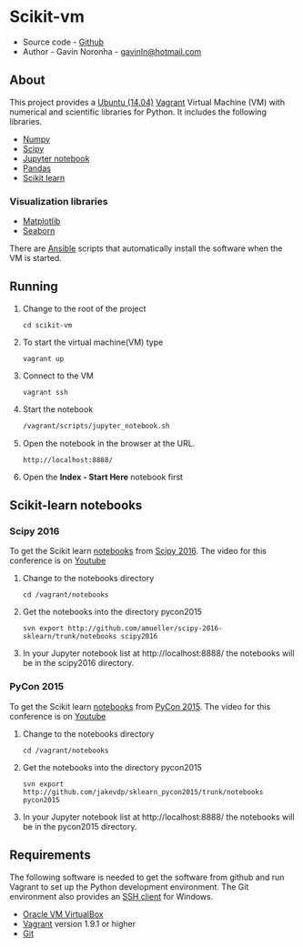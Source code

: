 # Scikit-vm

* Source code - [Github][10]
* Author - Gavin Noronha - <gavinln@hotmail.com>

[10]: https://github.com/gavinln/scikit-vm.git

## About

This project provides a [Ubuntu (14.04)][20] [Vagrant][30] Virtual Machine (VM) with numerical and scientific libraries for Python. It includes the following libraries.

[20]: http://releases.ubuntu.com/14.04/
[30]: http://www.vagrantup.com/

* [Numpy][40]
* [Scipy][50]
* [Jupyter notebook][60]
* [Pandas][70]
* [Scikit learn][80]

[40]: http://www.numpy.org/
[50]: http://www.scipy.org/
[60]: http://jupyter.org/
[70]: http://pandas.pydata.org/
[80]: http://scikit-learn.org/stable/

### Visualization libraries

* [Matplotlib][100]
* [Seaborn][110]

[100]: http://matplotlib.org/
[110]: http://stanford.edu/~mwaskom/software/seaborn/

There are [Ansible][120] scripts that automatically install the software when the VM is started.

[120]: https://www.ansible.com/

## Running

1. Change to the root of the project

    ```
    cd scikit-vm
    ```

2. To start the virtual machine(VM) type

    ```
    vagrant up
    ```

3. Connect to the VM

    ```
    vagrant ssh
    ```

4. Start the notebook

    ```bash
    /vagrant/scripts/jupyter_notebook.sh
    ```

5. Open the notebook in the browser at the URL.

    ```
    http://localhost:8888/
    ```

6. Open the **Index - Start Here** notebook  first

## Scikit-learn notebooks

### Scipy 2016

To get the Scikit learn [notebooks][130] from [Scipy 2016][140]. The video for
this conference is on [Youtube][150]

[130]: https://github.com/amueller/scipy-2016-sklearn
[140]: http://scipy2016.scipy.org/ehome/index.php?eventid=146062&tabid=332930
[150]: https://www.youtube.com/watch?list=PLYx7XA2nY5Gf37zYZMw6OqGFRPjB1jCy6&v=OB1reY6IX-o

1. Change to the notebooks directory

    ```
    cd /vagrant/notebooks
    ```

2. Get the notebooks into the directory pycon2015

    ```
    svn export http://github.com/amueller/scipy-2016-sklearn/trunk/notebooks scipy2016
    ```

3. In your Jupyter notebook list at http://localhost:8888/ the notebooks
will be in the scipy2016 directory.


### PyCon 2015

To get the Scikit learn [notebooks][170] from [PyCon 2015][180]. The video for
this conference is on [Youtube][190]


[170]: https://github.com/jakevdp/sklearn_pycon2015
[180]: https://us.pycon.org/2015/
[190]: https://www.youtube.com/watch?v=L7R4HUQ-eQ0

1. Change to the notebooks directory

    ```
    cd /vagrant/notebooks
    ```

2. Get the notebooks into the directory pycon2015

    ```
    svn export http://github.com/jakevdp/sklearn_pycon2015/trunk/notebooks pycon2015
    ```

3. In your Jupyter notebook list at http://localhost:8888/ the notebooks will
   be in the pycon2015 directory.

## Requirements

The following software is needed to get the software from github and run
Vagrant to set up the Python development environment. The Git environment
also provides an [SSH  client][200] for Windows.

* [Oracle VM VirtualBox][210]
* [Vagrant][220] version 1.9.1 or higher
* [Git][230]

[200]: http://en.wikipedia.org/wiki/Secure_Shell
[210]: https://www.virtualbox.org/
[220]: http://vagrantup.com/
[230]: http://git-scm.com/
